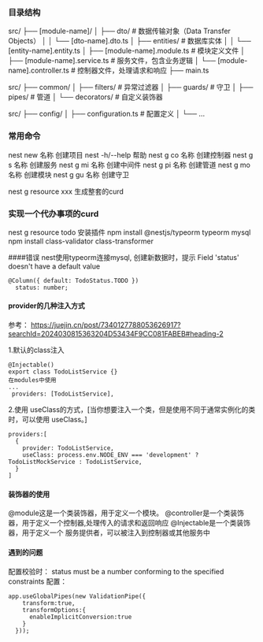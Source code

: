 ### 目录结构 
src/
├── [module-name]/
│   ├── dto/                     # 数据传输对象（Data Transfer Objects）
│   │   └── [dto-name].dto.ts
│   ├── entities/                # 数据库实体
│   │   └── [entity-name].entity.ts
│   ├── [module-name].module.ts  # 模块定义文件
│   ├── [module-name].service.ts # 服务文件，包含业务逻辑
│   └── [module-name].controller.ts # 控制器文件，处理请求和响应
├── main.ts

src/
├── common/
│   ├── filters/                 # 异常过滤器
│   ├── guards/                  # 守卫
│   ├── pipes/                   # 管道
│   └── decorators/              # 自定义装饰器


src/
├── config/
│   ├── configuration.ts         # 配置定义
│   └── ...

### 常用命令
nest new 名称 创建项目
nest -h/--help 帮助
nest g co 名称 创建控制器
nest g s 名称 创建服务
nest g mi 名称 创建中间件
nest g pi 名称 创建管道
nest g mo 名称 创建模块
nest g gu 名称 创建守卫

nest g resource xxx 生成整套的curd

### 实现一个代办事项的curd
nest g resource todo
安装插件
npm install @nestjs/typeorm typeorm mysql
npm install class-validator class-transformer

####错误
nest使用typeorm连接mysql, 创建新数据时，提示 Field 'status' doesn't have a default value
```
@Column({ default: TodoStatus.TODO })
  status: number;
```
#### provider的几种注入方式
参考： https://juejin.cn/post/7340127788053626917?searchId=2024030815363204D53434F9CC081FABEB#heading-2

1.默认的class注入
```
@Injectable()
export class TodoListService {}
在modules中使用
...
 providers: [TodoListService],
```
2.使用 useClass的方式，[当你想要注入一个类，但是使用不同于通常实例化的类时，可以使用 useClass。]
```
providers:[
  {
    provider: TodoListService,
    useClass: process.env.NODE_ENV === 'development' ? TodoListMockService : TodoListService,
  }
]
```

#### 装饰器的使用
@module这是一个类装饰器，用于定义一个模块。
@controller是一个类装饰器，用于定义一个控制器,处理传入的请求和返回响应
@Injectable是一个类装饰器，用于定义一个 服务提供者，可以被注入到控制器或其他服务中

#### 遇到的问题 
配置校验时：
status must be a number conforming to the specified constraints
配置：
```
app.useGlobalPipes(new ValidationPipe({
    transform:true,
    transformOptions:{
      enableImplicitConversion:true
    }
  }));
```


